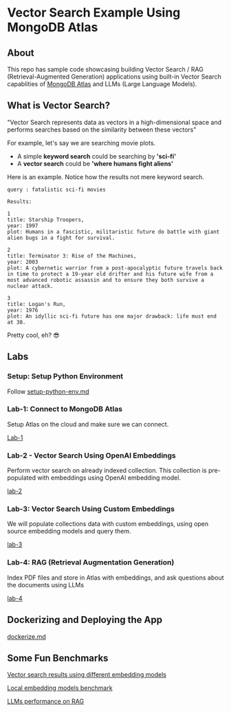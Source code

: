 # Vector Search Example Using MongoDB Atlas

## About

This repo has sample code showcasing  building Vector Search / RAG (Retrieval-Augmented Generation) applications using built-in Vector Search capablities of [MongoDB Atlas](https://www.mongodb.com/atlas) and LLMs (Large Language Models).


## What is Vector Search?

"Vector Search  represents data as vectors in a high-dimensional space and performs searches based on the similarity between these vectors"

For example, let's say we are searching movie plots.

- A simple **keyword search** could be searching by **'sci-fi'**
- A **vector search** could be **'where humans fight aliens'**

Here is an example.  Notice how the results not mere keyword search.

```text
query : fatalistic sci-fi movies
```

```text
Results: 

1
title: Starship Troopers,
year: 1997
plot: Humans in a fascistic, militaristic future do battle with giant alien bugs in a fight for survival.

2
title: Terminator 3: Rise of the Machines,
year: 2003
plot: A cybernetic warrior from a post-apocalyptic future travels back in time to protect a 19-year old drifter and his future wife from a most advanced robotic assassin and to ensure they both survive a nuclear attack.

3
title: Logan's Run,
year: 1976
plot: An idyllic sci-fi future has one major drawback: life must end at 30.
```

Pretty cool, eh? 😎

## Labs

### Setup: Setup Python Environment

Follow [setup-python-env.md](setup-python-env.md)

### Lab-1: Connect to MongoDB Atlas

Setup Atlas on the cloud and make sure we can connect.

[Lab-1](lab-1-atlas-setup/README.md)



### Lab-2 - Vector Search Using OpenAI Embeddings

Perform vector search on already indexed collection.  This collection is pre-populated with embeddings using OpenAI embedding model.

[lab-2](lab-2-vector-search-openai/README.md)


### Lab-3: Vector Search Using Custom Embeddings

We will populate collections data with custom embeddings, using open source embedding models and query them.

[lab-3](lab-3-vector-search-custom/README.md)


### Lab-4: RAG (Retrieval Augmentation Generation)

Index PDF files and store in Atlas with embeddings, and ask questions about the documents using LLMs

[lab-4](lab-4-rag/README.md)

## Dockerizing and Deploying the App

[dockerize.md](dockerize.md)

## Some Fun Benchmarks

[Vector search results using different embedding models](benchmark-search-results.md)

[Local embedding models benchmark](benchmark-embedding-models.md)

[LLMs performance on RAG](benchmark-LLMs.md)
